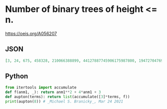 # Number of binary trees of height <\= n\.
https://oeis.org/A056207
## JSON
```JSON
[3, 24, 675, 458328, 210066388899, 44127887745906175987800, 1947270476915296449559703445493848930452791203, 3791862310265926082868235028027893277370233152247388584761734150717768254410341175325352024]
```
## Python
```Python
from itertools import accumulate
def f(anm1, _): return anm1**2 + 4*anm1 + 3
def aupton(terms): return list(accumulate([3]*terms, f))
print(aupton(8)) # _Michael S. Branicky_, Mar 24 2021
```

